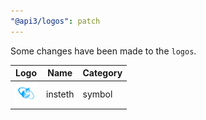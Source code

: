 ```yaml
---
"@api3/logos": patch
---
```


Some changes have been made to the `logos`.

|Logo|Name|Category|
|---|---|---|
|<img src="./raw/symbols/insteth.svg" width="36" alt="">|insteth|symbol|
